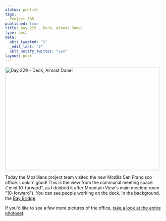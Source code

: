 ```yaml
--- 
status: publish
tags: 
- Project 365
published: true
title: Day 229 - Deck, Almost Done!
type: post
meta: 
  aktt_tweeted: "1"
  _edit_last: "2"
  aktt_notify_twitter: "yes"
layout: post
---
```

<a href="http://www.flickr.com/photos/freeed/6055150494/" title="Day 229 - Deck, Almost Done! by Fred​, on Flickr"><img src="http://farm7.static.flickr.com/6186/6055150494_6efc1d810b.jpg" width="500" height="333" alt="Day 229 - Deck, Almost Done!"/></a>

Today the Mozillians project team visited the new Mozilla San Francisco office. Lookin' good! This is the view from the communal meeting space ("mini 10-forward", as I dubbed it after Mountain View's main meeting room "10-forward"). You can see people working on the deck. In the background, the <a href="http://en.wikipedia.org/wiki/San_Francisco_%E2%80%93_Oakland_Bay_Bridge">Bay Bridge</a>.

If you'd like to see a few more pictures of the office, <a href="http://www.flickr.com/photos/freeed/sets/72157627459643952/">take a look at the entire photoset</a>.
